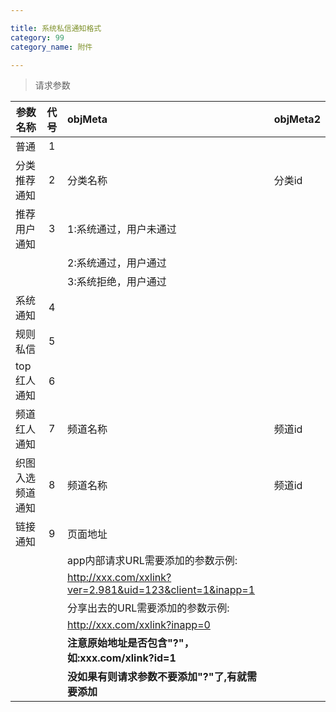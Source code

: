 ```yaml
---

title: 系统私信通知格式
category: 99
category_name: 附件

---
```


> 请求参数

|参数名称			|代号		|objMeta													|objMeta2								
|-------------------|:---------:|:----------------------------------------------------------|--------------------------------------------
|普通				|1			|															|
|分类推荐通知		|2			|分类名称													|分类id
|推荐用户通知		|3			|1:系统通过，用户未通过										|
|					|			|2:系统通过，用户通过										|
|					|			|3:系统拒绝，用户通过										|
|系统通知			|4			|															|
|规则私信			|5			|															|
|top红人通知		|6			|															|
|频道红人通知		|7			|频道名称													|频道id
|织图入选频道通知	|8			|频道名称													|频道id
|链接通知			|9			|页面地址													|
|					|			|app内部请求URL需要添加的参数示例:							|
|					|			|http://xxx.com/xxlink?ver=2.981&uid=123&client=1&inapp=1	|
|					|			|分享出去的URL需要添加的参数示例:							|
|					|			|http://xxx.com/xxlink?inapp=0								|
|					|			|**注意原始地址是否包含"?"，如:xxx.com/xlink?id=1**			|
|					|			|**没如果有则请求参数不要添加"?"了,有就需要添加**			|								
